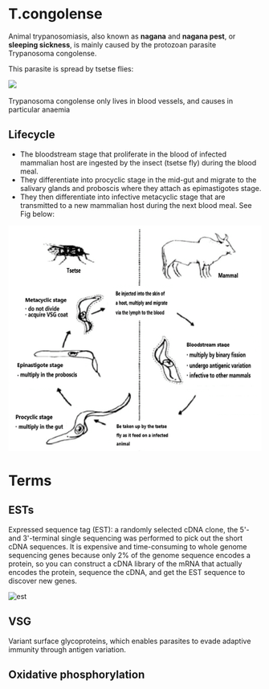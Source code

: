 # T.congolense
Animal trypanosomiasis, also known as **nagana** and **nagana pest**, or **sleeping sickness**, is mainly caused by the protozoan parasite Trypanosoma congolense.

This parasite is spread by tsetse flies:

![](https://kids.kiddle.co/images/thumb/5/54/Tsetsemeyers1880.jpg/300px-Tsetsemeyers1880.jpg)

Trypanosoma congolense only lives in blood vessels, and causes in particular anaemia

## Lifecycle
+ The bloodstream stage that proliferate in the blood of infected mammalian host are ingested by the insect (tsetse fly) during the blood meal.   
+ They differentiate into procyclic stage in the mid-gut and migrate to the salivary glands and proboscis where they attach as epimastigotes stage.
+ They then differentiate into infective metacyclic stage that are transmitted to a new mammalian host during the next blood meal. See Fig below:

<div align=center><img src=https://github.com/Cafwell/Transcriptome-analysis/blob/main/imgs/lifecycle_of_T%20congolense.png height=450></div>


# Terms
## ESTs
Expressed sequence tag (EST): a randomly selected cDNA clone, the 5'-and 3'-terminal single sequencing was performed to pick out the short cDNA sequences. It is expensive and time-consuming to whole genome sequencing genes because only 2% of the genome sequence encodes a protein, so you can construct a cDNA library of the mRNA that actually encodes the protein, sequence the cDNA, and get the EST sequence to discover new genes.

![est](https://user-images.githubusercontent.com/113126173/197329619-58950574-22f1-494c-ac66-77a7a5051e8b.jpg)


## VSG
Variant surface glycoproteins, which enables parasites to evade adaptive immunity through antigen variation.

## Oxidative phosphorylation
